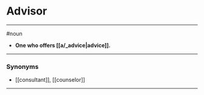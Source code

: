 # Advisor
---
#noun
- **One who offers [[a/_advice|advice]].**
---
### Synonyms
- [[consultant]], [[counselor]]
---
